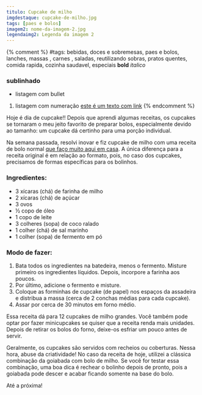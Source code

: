```yaml
---
titulo: Cupcake de milho
imgdestaque: cupcake-de-milho.jpg
tags: [paes e bolos]
imagem2: nome-da-imagem-2.jpg
legendaimg2: Legenda da imagem 2
---
```

{% comment %}
#tags: bebidas, doces e sobremesas, paes e bolos, lanches, massas , carnes , saladas, reutilizando sobras, pratos quentes, comida rapida, cozinha saudavel, especiais
**bold**
*italico*
### sublinhado
* listagem com bullet
1. listagem com numeração
[este é um texto com link](https://www.enderecodolink.com)
{% endcomment %}

Hoje é dia de cupcake!! Depois que aprendi algumas receitas, os cupcakes se tornaram o meu jeito favorito de preparar bolos, especialmente devido ao tamanho: um cupcake dá certinho para uma porção individual. 

Na semana passada, resolvi inovar e fiz cupcake de milho com uma receita de bolo normal [que faço muito aqui em casa](http://paneladepau.com.br/bolo-de-milho/). A única diferença para a receita original é em relação ao formato, pois, no caso dos cupcakes, precisamos de formas específicas para os bolinhos. 

### Ingredientes:

* 3 xícaras (chá) de farinha de milho
* 2 xícaras (chá) de açúcar
* 3 ovos
* ½ copo de óleo
* 1 copo de leite
* 3 colheres (sopa) de coco ralado
* 1 colher (chá) de sal marinho
* 1 colher (sopa) de fermento em pó

### Modo de fazer:

1. Bata todos os ingredientes na batedeira, menos o fermento. Misture primeiro os ingredientes líquidos. Depois, incorpore a farinha aos poucos.
2. Por último, adicione o fermento e misture.
3. Coloque as forminhas de cupcake (de papel) nos espaços da assadeira e distribua a massa (cerca de 2 conchas médias para cada cupcake).
4. Assar por cerca de 30 minutos em forno médio.

Essa receita dá para 12 cupcakes de milho grandes. Você também pode optar por fazer minicupcakes se quiser que a receita renda mais unidades. Depois de retirar os bolos do forno, deixe-os esfriar um pouco antes de servir. 

Geralmente, os cupcakes são servidos com recheios ou coberturas. Nessa hora, abuse da criatividade! No caso da receita de hoje, utilizei a clássica combinação da goiabada com bolo de milho. Se você for testar essa combinação, uma boa dica é rechear o bolinho depois de pronto, pois a goiabada pode descer e acabar ficando somente na base do bolo.


Até a próxima!
